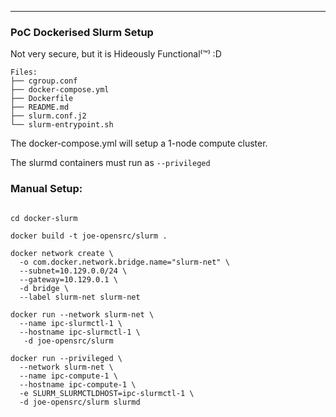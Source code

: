 ---

### PoC Dockerised Slurm Setup

Not very secure, but it is Hideously Functional⁽™⁾ :D

```
Files:
├── cgroup.conf
├── docker-compose.yml
├── Dockerfile
├── README.md
├── slurm.conf.j2
└── slurm-entrypoint.sh
```

The docker-compose.yml will setup a 1-node compute cluster.

The slurmd containers must run as `--privileged`


### Manual Setup:

```

cd docker-slurm

docker build -t joe-opensrc/slurm .

docker network create \
  -o com.docker.network.bridge.name="slurm-net" \
  --subnet=10.129.0.0/24 \
  --gateway=10.129.0.1 \
  -d bridge \
  --label slurm-net slurm-net

docker run --network slurm-net \
  --name ipc-slurmctl-1 \
  --hostname ipc-slurmctl-1 \
   -d joe-opensrc/slurm

docker run --privileged \
  --network slurm-net \
  --name ipc-compute-1 \
  --hostname ipc-compute-1 \
  -e SLURM_SLURMCTLDHOST=ipc-slurmctl-1 \
  -d joe-opensrc/slurm slurmd
```

